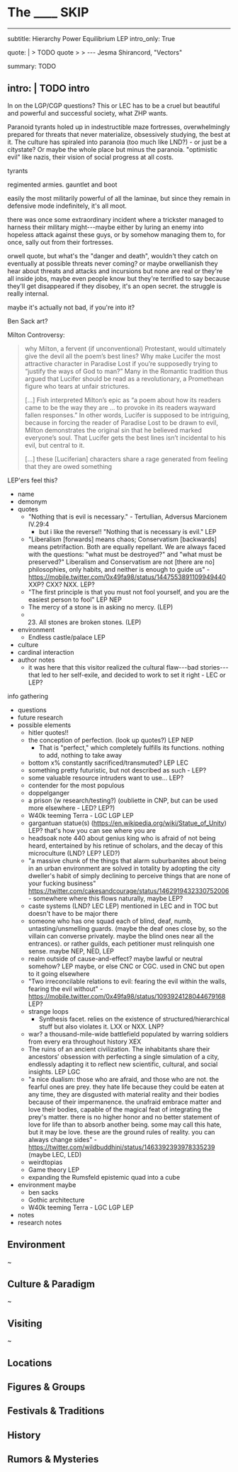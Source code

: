 # The ____ SKIP

---
subtitle: Hierarchy Power Equilibrium LEP
intro_only: True
<!-- post_intro_only: MEDIA("David Hellman - Braid background.jpg") -->

quote: |
    > TODO quote
    >
    > <span class="attribution">--- Jesma Shirancord, "Vectors" <!-- James Richardson --></span>

summary: TODO

intro: |
    TODO intro
---

<!--
what's the point?

-
-->

In on the LGP/CGP questions? This or LEC has to be a cruel but beautiful and powerful and successful society, what ZHP wants.

Paranoid tyrants holed up in indestructible maze fortresses, overwhelmingly prepared for threats that never materialize, obsessively studying, the best at it. The culture has spiraled into paranoia (too much like LND?) - or just be a citystate? Or maybe the whole place but minus the paranoia. "optimistic evil" like nazis, their vision of social progress at all costs.

tyrants

regimented armies. gauntlet and boot

easily the most militarily powerful of all the laminae, but since they remain in defensive mode indefinitely, it's all moot.

there was once some extraordinary incident where a trickster managed to harness their military might---maybe either by luring an enemy into hopeless attack against these guys, or by somehow managing them to, for once, sally out from their fortresses.

orwell quote, but what's the "danger and death", wouldn't they catch on eventually at possible threats never coming? or maybe orwellianish they hear about threats and attacks and incursions but none are real or they're all inside jobs, maybe even people know but they're terrified to say because they'll get disappeared if they disobey, it's an open secret. the struggle is really internal.

maybe it's actually not bad, if you're into it?

Ben Sack art?

Milton Controversy:

> why Milton, a fervent (if unconventional) Protestant, would ultimately give the devil all the poem’s best lines? Why make Lucifer the most attractive character in Paradise Lost if you’re supposedly trying to “justify the ways of God to man?” Many in the Romantic tradition thus argued that Lucifer should be read as a revolutionary, a Promethean figure who tears at unfair strictures.
>
> [...] Fish interpreted Milton’s epic as “a poem about how its readers came to be the way they are … to provoke in its readers wayward fallen responses.” In other words, Lucifer is supposed to be intriguing, because in forcing the reader of Paradise Lost to be drawn to evil, Milton demonstrates the original sin that he believed marked everyone’s soul. That Lucifer gets the best lines isn’t incidental to his evil, but central to it.
>
> [...] these [Luciferian] characters share a rage generated from feeling that they are owed something

LEP'ers feel this?

- name
- demonym
- quotes
    - "Nothing that is evil is necessary." - Tertullian, Adversus Marcionem IV.29:4
        - but i like the reverse!! "Nothing that is necessary is evil." LEP
    - "Liberalism [forwards] means chaos; Conservatism [backwards] means petrifaction. Both are equally repellant. We are always faced with the questions: "what must be destroyed?" and "what must be preserved?" Liberalism and Conservatism are not [there are no] philosophies, only habits, and neither is enough to guide us" - https://mobile.twitter.com/0x49fa98/status/1447553891109949440 XXP? CXX? NXX. LEP?
    - "The first principle is that you must not fool yourself, and you are the easiest person to fool" LEP NEP
    - The mercy of a stone is in asking no mercy. (LEP)
    - 23. All stones are broken stones. (LEP)
- environment
    - Endless castle/palace LEP
- culture
- cardinal interaction
- author notes
    - it was here that this visitor realized the cultural flaw---bad stories---that led to her self-exile, and decided to work to set it right - LEC or LEP?

info gathering

- questions
- future research
- possible elements
    - hitler quotes!!
    - the conception of perfection. (look up quotes?) LEP NEP
        + That is "perfect," which completely fulfills its functions. nothing to add, nothing to take away
    - bottom x% constantly sacrificed/transmuted? LEP LEC
    - something pretty futuristic, but not described as such - LEP?
    - some valuable resource intruders want to use... LEP?
    - contender for the most populous
    - doppelganger
    - a prison (w research/testing?) (oubliette in CNP, but can be used more elsewhere - LED? LEP?)
    - W40k teeming Terra - LGC LGP LEP
    - gargantuan statue(s) (https://en.wikipedia.org/wiki/Statue_of_Unity) LEP? that's how you can see where you are
    - headsoak note 440 about genius king who is afraid of not being heard, entertained by his retinue of scholars, and the decay of this microculture (LND? LEP? LED?)
    - "a massive chunk of the things that alarm suburbanites about being in an urban environment are solved in totality by adopting the city dweller's habit of simply declining to perceive things that are none of your fucking business" https://twitter.com/cakesandcourage/status/1462919432330752006 - somewhere where this flows naturally, maybe LEP?
    - caste systems (LND? LEC LEP) mentioned in LEC and in TOC but doesn't have to be major there
    - someone who has one squad each of blind, deaf, numb, untasting/unsmelling guards. (maybe the deaf ones close by, so the villain can converse privately. maybe the blind ones near all the entrances). or rather guilds, each petitioner must relinquish one sense. maybe NEP, NED, LEP
    - realm outside of cause-and-effect? maybe lawful or neutral somehow? LEP maybe, or else CNC or CGC. used in CNC but open to it going elsewhere
    - "Two irreconcilable relations to evil: fearing the evil within the walls, fearing the evil without" - https://mobile.twitter.com/0x49fa98/status/1093924128044679168 LEP?
    - strange loops
        + Synthesis facet. relies on the existence of structured/hierarchical stuff but also violates it. LXX or NXX. LNP?
    - war? a thousand-mile-wide battlefield populated by warring soldiers from every era throughout history XEX
    - <gpt>The ruins of an ancient civilization. The inhabitants share their ancestors’ obsession with perfecting a single simulation of a city, endlessly adapting it to reflect new scientific, cultural, and social insights.</gpt> LEP LGC
    - "a nice dualism: those who are afraid, and those who are not. the fearful ones are prey. they hate life because they could be eaten at any time, they are disgusted with material reality and their bodies because of their impermanence. the unafraid embrace matter and love their bodies, capable of the magical feat of integrating the prey's matter. there is no higher honor and no better statement of love for life than to absorb another being. some may call this hate, but it may be love. these are the ground rules of reality. you can always change sides" - https://twitter.com/wildbuddhini/status/1463392393978335239 (maybe LEC, LED)
    - weirdtopias
    - Game theory LEP
    - expanding the Rumsfeld epistemic quad into a cube
- environment maybe
    - ben sacks
    - Gothic architecture
    - W40k teeming Terra - LGC LGP LEP
- notes
- research notes

## Environment

~

## Culture & Paradigm

~

## Visiting

~

## Locations

## Figures & Groups

## Festivals & Traditions

## History

## Rumors & Mysteries
